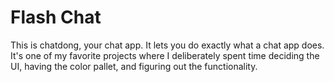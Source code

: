 


# Flash Chat 

This is chatdong, your chat app. It lets you do exactly what a chat app does. It's one of my favorite projects where I deliberately spent time deciding the UI, having the color pallet, and figuring out the functionality.

